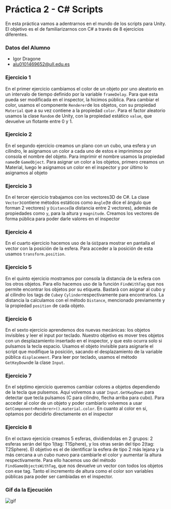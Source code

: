 # Práctica 2 - C# Scripts
En esta práctica vamos a adentrarnos en el mundo de los scripts para Unity. El objetivo es el de familiarizarnos con C# a través de 8 ejercicios diferentes.

### Datos del Alumno
- Igor Dragone
- alu0101469652@ull.edu.es

### Ejercicio 1
En el primer ejercicio cambiamos el color de un objeto por uno aleatorio en un intervalo de tiempo definido por la variable `frameDelay`. Para que esta pueda ser modificada en el inspector, la hicimos pública. Para cambiar el color, usamos el componente `Renderer`de los objetos, con su propiedad `Material` que a su vez contiene a la propiedad `color`. Para el factor aleatorio usamos la clase `Random` de Unity, con la propiedad estático `value`, que devuelve un flotante entre 0 y 1.
### Ejercicio 2
En el segundo ejercicio creamos un plano con un cubo, una esfera y un cilindro, le asignamos un color a cada uno de estos e imprimimos por consola el nombre del objeto. Para imprimir el nombre usamos la propiedad `name`de `GameObject`. Para asignar un color a los objetos, primero creamos un Material, luego le asignamos un color en el inspector y por último lo asignamos al objeto
### Ejercicio 3
En el tercer ejercicio trabajamos con los vectores3D de C#. La clase `Vector3`contiene métodos estáticos como `Angle`(te dice el ángulo que forman 2 vectores) y `Distance`(la distancia entre 2 vectores), además de propiedades como `y`, para la altura y `magnitude`. Creamos los vectores de forma pública para poder darle valores en el inspector
### Ejercicio 4
En el cuarto ejercicio hacemos uso de la `GUI`para mostrar en pantalla el vector con la posición de la esfera. Para acceder a la posición de esta usamos `transform.position`.
### Ejercicio 5
En el quinto ejercicio mostramos por consola la distancia de la esfera con los otros objetos. Para ello hacemos uso de la función `FindWithTag` que nos permite encontrar los objetos por su etiqueta. Bastarà con asignar al cubo y al cilindro los tags de `Cube`y `Cylinder`respectivamente para encontrarlos. La distancia la calculamos con el método `Distance`, mencionado previamente y la propiedad `position` de cada objeto.
### Ejercicio 6
En el sexto ejercicio aprendemos dos nuevas mecánicas: los objetos invisibles y leer el input por teclado. Nuestro objetivo es mover tres objetos con un desplazamiento insertado en el inspector, y que esto ocurra solo si pulsamos la tecla espacio. Usamos el objeto invisible para asignarle el script que modifique la posición, sacando el desplazamiento de la variable pública `displacement`. Para leer por teclado, usamos el método `GetKeyDown`de la clase `Input`.
### Ejercicio 7
En el séptimo ejercicio queremos cambiar colores a objetos dependiendo de la tecla que pulsemos. Aquí volvemos a usar `Input.GetKwyDown` para detectar que tecla pulsamos (C para cilindro, flecha arriba para cubo). Para acceder al color de un objeto y poder cambiarlo volvemos a usar `GetComponent<Renderer>().material.color`. En cuanto al color en sí, optamos por decidirlo directamente en el inspector
### Ejercicio 8
En el octavo ejercicio creamos 5 esferas, dividiendolas en 2 grupos: 2 esferas serán del tipo 1(tag: T1Sphere), y los otras serán del tipo 2(tag: T2Sphere). El objetivo es el de identificar la esfera de tipo 2 más lejana y la más cercana a un cubo nuevo para cambiarle el color y aumentar la altura respectivamente. Para ello hacemos uso del método `FindGameObjectsWithTag`, que nos devuelve un vector con todos los objetos con ese tag. Tanto el incremento de altura como el color son variables públicas para poder ser cambiadas en el inspector. 

### Gif da la Ejecución
![gif](Pr2II.gif)